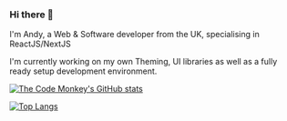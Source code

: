 ### Hi there 👋

I'm Andy, a Web & Software developer from the UK, specialising in ReactJS/NextJS

I'm currently working on my own Theming, UI libraries as well as a fully ready setup development environment.

[![The Code Monkey's GitHub stats](https://github-readme-stats.vercel.app/api?username=the-code-monkey&theme=tokyonight)](https://github.com/the-code-monkey/github-readme-stats)
  
[![Top Langs](https://github-readme-stats.vercel.app/api/top-langs/?username=the-code-monkey&theme=tokyonight&layout=compact)](https://github.com/the-code-monkey/github-readme-stats)


<!--
**The-Code-Monkey/The-Code-Monkey** is a ✨ _special_ ✨ repository because its `README.md` (this file) appears on your GitHub profile.

Here are some ideas to get you started:

- 🔭 I’m currently working on ...
- 🌱 I’m currently learning ...
- 👯 I’m looking to collaborate on ...
- 🤔 I’m looking for help with ...
- 💬 Ask me about ...
- 📫 How to reach me: ...
- 😄 Pronouns: ...
- ⚡ Fun fact: ...
-->
